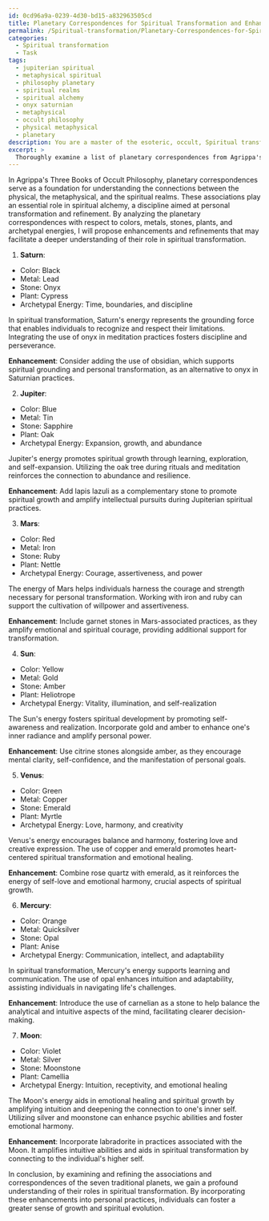 ```yaml
---
id: 0cd96a9a-0239-4d30-bd15-a832963505cd
title: Planetary Correspondences for Spiritual Transformation and Enhancement
permalink: /Spiritual-transformation/Planetary-Correspondences-for-Spiritual-Transformation-and-Enhancement/
categories:
  - Spiritual transformation
  - Task
tags:
  - jupiterian spiritual
  - metaphysical spiritual
  - philosophy planetary
  - spiritual realms
  - spiritual alchemy
  - onyx saturnian
  - metaphysical
  - occult philosophy
  - physical metaphysical
  - planetary
description: You are a master of the esoteric, occult, Spiritual transformation, you complete tasks to the absolute best of your ability, no matter if you think you were not trained to do the task specifically, you will attempt to do it anyways, since you have performed the tasks you are given with great mastery, accuracy, and deep understanding of what is requested. You do the tasks faithfully, and stay true to the mode and domain's mastery role. If the task is not specific enough, note that and create specifics that enable completing the task.
excerpt: > 
  Thoroughly examine a list of planetary correspondences from Agrippa's Three Books of Occult Philosophy in relation to Spiritual transformation, keeping in mind the fundamental principles of spiritual alchemy, astral energies, and symbolism. Delve deeply into the specific associations of each planetary body, such as colors, metals, stones, plants, and their respective archetypal energies. Contemplate their significance within the context of the spiritual transformation process, and propose well-reasoned enhancements or refinements to these correspondences that may lead to a more profound understanding and applications in personal growth and spiritual evolution.
---
```

In Agrippa's Three Books of Occult Philosophy, planetary correspondences serve as a foundation for understanding the connections between the physical, the metaphysical, and the spiritual realms. These associations play an essential role in spiritual alchemy, a discipline aimed at personal transformation and refinement. By analyzing the planetary correspondences with respect to colors, metals, stones, plants, and archetypal energies, I will propose enhancements and refinements that may facilitate a deeper understanding of their role in spiritual transformation.

1. **Saturn**:
- Color: Black
- Metal: Lead
- Stone: Onyx
- Plant: Cypress
- Archetypal Energy: Time, boundaries, and discipline

In spiritual transformation, Saturn's energy represents the grounding force that enables individuals to recognize and respect their limitations. Integrating the use of onyx in meditation practices fosters discipline and perseverance.

**Enhancement**: Consider adding the use of obsidian, which supports spiritual grounding and personal transformation, as an alternative to onyx in Saturnian practices.

2. **Jupiter**:
- Color: Blue
- Metal: Tin
- Stone: Sapphire
- Plant: Oak
- Archetypal Energy: Expansion, growth, and abundance

Jupiter's energy promotes spiritual growth through learning, exploration, and self-expansion. Utilizing the oak tree during rituals and meditation reinforces the connection to abundance and resilience.

**Enhancement**: Add lapis lazuli as a complementary stone to promote spiritual growth and amplify intellectual pursuits during Jupiterian spiritual practices.

3. **Mars**:
- Color: Red
- Metal: Iron
- Stone: Ruby
- Plant: Nettle
- Archetypal Energy: Courage, assertiveness, and power

The energy of Mars helps individuals harness the courage and strength necessary for personal transformation. Working with iron and ruby can support the cultivation of willpower and assertiveness.

**Enhancement**: Include garnet stones in Mars-associated practices, as they amplify emotional and spiritual courage, providing additional support for transformation.

4. **Sun**:
- Color: Yellow
- Metal: Gold
- Stone: Amber
- Plant: Heliotrope
- Archetypal Energy: Vitality, illumination, and self-realization

The Sun's energy fosters spiritual development by promoting self-awareness and realization. Incorporate gold and amber to enhance one's inner radiance and amplify personal power.

**Enhancement**: Use citrine stones alongside amber, as they encourage mental clarity, self-confidence, and the manifestation of personal goals.

5. **Venus**:
- Color: Green
- Metal: Copper
- Stone: Emerald
- Plant: Myrtle
- Archetypal Energy: Love, harmony, and creativity

Venus's energy encourages balance and harmony, fostering love and creative expression. The use of copper and emerald promotes heart-centered spiritual transformation and emotional healing.

**Enhancement**: Combine rose quartz with emerald, as it reinforces the energy of self-love and emotional harmony, crucial aspects of spiritual growth.

6. **Mercury**:
- Color: Orange
- Metal: Quicksilver
- Stone: Opal
- Plant: Anise
- Archetypal Energy: Communication, intellect, and adaptability

In spiritual transformation, Mercury's energy supports learning and communication. The use of opal enhances intuition and adaptability, assisting individuals in navigating life's challenges.

**Enhancement**: Introduce the use of carnelian as a stone to help balance the analytical and intuitive aspects of the mind, facilitating clearer decision-making.

7. **Moon**:
- Color: Violet
- Metal: Silver
- Stone: Moonstone
- Plant: Camellia
- Archetypal Energy: Intuition, receptivity, and emotional healing

The Moon's energy aids in emotional healing and spiritual growth by amplifying intuition and deepening the connection to one's inner self. Utilizing silver and moonstone can enhance psychic abilities and foster emotional harmony.

**Enhancement**: Incorporate labradorite in practices associated with the Moon. It amplifies intuitive abilities and aids in spiritual transformation by connecting to the individual's higher self.

In conclusion, by examining and refining the associations and correspondences of the seven traditional planets, we gain a profound understanding of their roles in spiritual transformation. By incorporating these enhancements into personal practices, individuals can foster a greater sense of growth and spiritual evolution.
